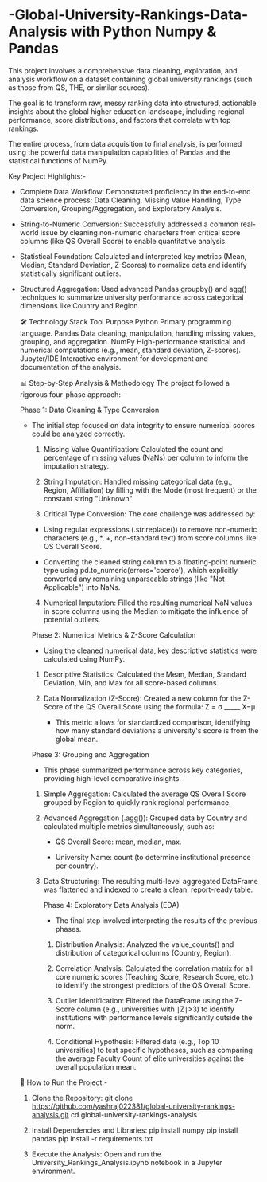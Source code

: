 # -Global-University-Rankings-Data-Analysis with Python Numpy & Pandas

This project involves a comprehensive data cleaning, exploration, and analysis workflow on a dataset containing global university rankings (such as those from QS, THE, or similar sources). 

The goal is to transform raw, messy ranking data into structured, actionable insights about the global higher education landscape, including regional performance, score distributions, and factors that correlate with top rankings.

The entire process, from data acquisition to final analysis, is performed using the powerful data manipulation capabilities of Pandas and the statistical functions of NumPy.

 Key Project Highlights:-
  - Complete Data Workflow: Demonstrated proficiency in the end-to-end data science process: Data Cleaning, Missing Value            Handling, Type Conversion, Grouping/Aggregation, and Exploratory Analysis.

  - String-to-Numeric Conversion: Successfully addressed a common real-world issue by cleaning non-numeric characters from           critical score columns (like QS Overall Score) to enable quantitative analysis.

  - Statistical Foundation: Calculated and interpreted key metrics (Mean, Median, Standard Deviation, Z-Scores) to normalize         data and identify statistically significant outliers.

  - Structured Aggregation: Used advanced Pandas groupby() and agg() techniques to summarize university performance across         categorical dimensions like Country and Region.

    🛠️ Technology Stack
        Tool	         Purpose
        Python	       Primary programming language.
        Pandas	       Data cleaning, manipulation, handling missing values, grouping, and aggregation.
        NumPy	         High-performance statistical and numerical computations (e.g., mean, standard deviation, Z-scores).
        Jupyter/IDE	   Interactive environment for development and documentation of the analysis.

    📊 Step-by-Step Analysis & Methodology
       The project followed a rigorous four-phase approach:-
    

       Phase 1: Data Cleaning & Type Conversion
       - The initial step focused on data integrity to ensure numerical scores could be analyzed correctly.

          1) Missing Value Quantification: Calculated the count and percentage of missing values (NaNs) per column to inform                the imputation strategy.

          2) String Imputation: Handled missing categorical data (e.g., Region, Affiliation) by filling with the Mode (most                 frequent) or the constant string "Unknown".

          3) Critical Type Conversion: The core challenge was addressed by:

          - Using regular expressions (.str.replace()) to remove non-numeric characters (e.g., *, +, non-standard text) from               score columns like QS Overall Score.

          - Converting the cleaned string column to a floating-point numeric type using pd.to_numeric(errors='coerce'), which              explicitly converted any remaining unparseable strings (like "Not Applicable") into $\text{NaN}$s.

          4) Numerical Imputation: Filled the resulting numerical NaN values in score columns using the Median to mitigate                  the influence of potential outliers.


         Phase 2: Numerical Metrics & Z-Score Calculation
          - Using the cleaned numerical data, key descriptive statistics were calculated using NumPy.

          1) Descriptive Statistics: Calculated the Mean, Median, Standard Deviation, Min, and Max for all score-based                      columns.

          2) Data Normalization (Z-Score): Created a new column for the Z-Score of the QS Overall Score using the formula: 
                             Z =    σ
                                  _____
                                   X−μ

             - This metric allows for standardized comparison, identifying how many standard deviations a university's score                  is from the global mean.


           Phase 3: Grouping and Aggregation
           - This phase summarized performance across key categories, providing high-level comparative insights.

          1) Simple Aggregation: Calculated the average QS Overall Score grouped by Region to quickly rank regional                         performance.

          2) Advanced Aggregation (.agg()): Grouped data by Country and calculated multiple metrics simultaneously, such as:

              - QS Overall Score: mean, median, max.

              - University Name: count (to determine institutional presence per country).

          3) Data Structuring: The resulting multi-level aggregated DataFrame was flattened and indexed to create a clean,                  report-ready table.
             

             Phase 4: Exploratory Data Analysis (EDA)
               - The final step involved interpreting the results of the previous phases.

              1) Distribution Analysis: Analyzed the value_counts() and distribution of categorical columns (Country, Region).

              2) Correlation Analysis: Calculated the correlation matrix for all core numeric scores (Teaching Score,                           Research Score, etc.) to identify the strongest predictors of the QS Overall Score.

              3) Outlier Identification: Filtered the DataFrame using the Z-Score column (e.g., universities with ∣Z∣>3) to                      identify institutions with performance levels significantly outside the norm.

              4) Conditional Hypothesis: Filtered data (e.g., Top 10 universities) to test specific hypotheses, such as                        comparing the average Faculty Count of elite universities against the overall population mean.
         


     🚀 How to Run the Project:-
    
       1) Clone the Repository:
           git clone https://github.com/yashraj022381/global-university-rankings-analysis.git
            cd global-university-rankings-analysis

       2) Install Dependencies and Libraries:
           pip install numpy
           pip install pandas
           pip install -r requirements.txt
          
       3) Execute the Analysis:
          Open and run the University_Rankings_Analysis.ipynb notebook in a Jupyter environment.
          

